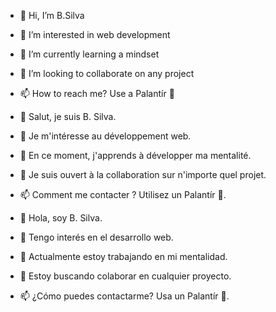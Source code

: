 - 👋 Hi, I’m B.Silva
- 👀 I’m interested in web development
- 🌱 I’m currently learning a mindset
- 🤝 I’m looking to collaborate on any project
- 📫 How to reach me? Use a Palantír 🔮  
  
- 👋 Salut, je suis B. Silva.
- 👀 Je m'intéresse au développement web.
- 🌱 En ce moment, j'apprends à développer ma mentalité.
- 🤝 Je suis ouvert à la collaboration sur n'importe quel projet.
- 📫 Comment me contacter ? Utilisez un Palantír 🔮.  
   
- 👋 Hola, soy B. Silva.
- 👀 Tengo interés en el desarrollo web.
- 🌱 Actualmente estoy trabajando en mi mentalidad.
- 🤝 Estoy buscando colaborar en cualquier proyecto.
- 📫 ¿Cómo puedes contactarme? Usa un Palantír 🔮.

<!---
User3ds/User3ds is a ✨ special ✨ repository because its `README.md` (this file) appears on your GitHub profile.
You can click the Preview link to take a look at your changes.
--->
